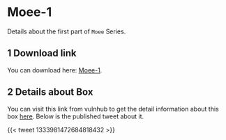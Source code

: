 # Moee-1


Details about the first part of `Moee` Series.

<!--more-->

## 1 Download link
You can download here: [Moee-1](https://download.vulnhub.com/moee/Moee.tar.gz).

## 2 Details about Box
You can visit this link from vulnhub to get the detail information about this box
[here](https://www.vulnhub.com/entry/moee-1,608/). Below is the published tweet about it.

{{< tweet 1333981472684818432 >}}



